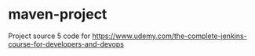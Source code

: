 # maven-project
Project source 5 code for https://www.udemy.com/the-complete-jenkins-course-for-developers-and-devops
